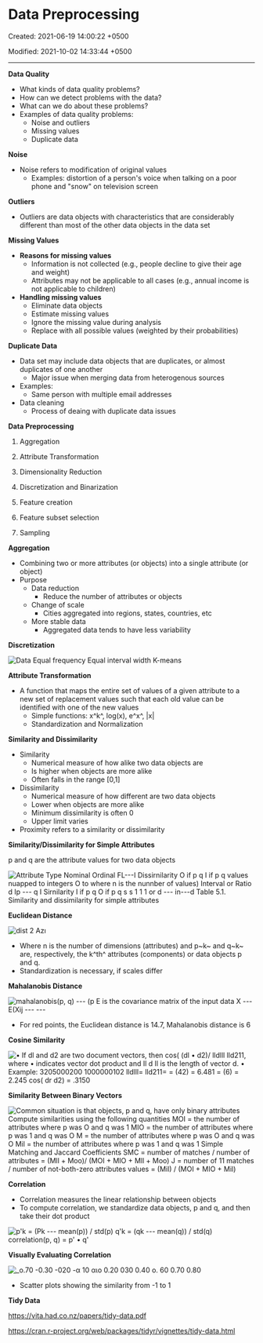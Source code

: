 # Data Preprocessing

Created: 2021-06-19 14:00:22 +0500

Modified: 2021-10-02 14:33:44 +0500

---

**Data Quality**
-   What kinds of data quality problems?
-   How can we detect problems with the data?
-   What can we do about these problems?
-   Examples of data quality problems:
    -   Noise and outliers
    -   Missing values
    -   Duplicate data



**Noise**
-   Noise refers to modification of original values
    -   Examples: distortion of a person's voice when talking on a poor phone and "snow" on television screen

**Outliers**
-   Outliers are data objects with characteristics that are considerably different than most of the other data objects in the data set



**Missing Values**
-   **Reasons for missing values**
    -   Information is not collected (e.g., people decline to give their age and weight)
    -   Attributes may not be applicable to all cases (e.g., annual income is not applicable to children)
-   **Handling missing values**
    -   Eliminate data objects
    -   Estimate missing values
    -   Ignore the missing value during analysis
    -   Replace with all possible values (weighted by their probabilities)



**Duplicate Data**
-   Data set may include data objects that are duplicates, or almost duplicates of one another
    -   Major issue when merging data from heterogenous sources
-   Examples:
    -   Same person with multiple email addresses
-   Data cleaning
    -   Process of deaing with duplicate data issues



**Data Preprocessing**

1.  Aggregation

2.  Attribute Transformation

3.  Dimensionality Reduction

4.  Discretization and Binarization

5.  Feature creation

6.  Feature subset selection

7.  Sampling



**Aggregation**
-   Combining two or more attributes (or objects) into a single attribute (or object)
-   Purpose
    -   Data reduction
        -   Reduce the number of attributes or objects
    -   Change of scale
        -   Cities aggregated into regions, states, countries, etc
    -   More stable data
        -   Aggregated data tends to have less variability



**Discretization**

![Data Equal frequency Equal interval width K-means ](media/Data-Preprocessing-image1.jpg)



**Attribute Transformation**
-   A function that maps the entire set of values of a given attribute to a new set of replacement values such that each old value can be identified with one of the new values
    -   Simple functions: x^k^, log(x), e^x^, |x|
    -   Standardization and Normalization



**Similarity and Dissimilarity**
-   Similarity
    -   Numerical measure of how alike two data objects are
    -   Is higher when objects are more alike
    -   Often falls in the range [0,1]
-   Dissimilarity
    -   Numerical measure of how different are two data objects
    -   Lower when objects are more alike
    -   Minimum dissimilarity is often 0
    -   Upper limit varies
-   Proximity refers to a similarity or dissimilarity



**Similarity/Dissimilarity for Simple Attributes**

p and q are the attribute values for two data objects

![Attribute Type Nominal Ordinal FL---I Dissirnilarity O if p q I if p q values nuapped to integers O to where n is the nunnber of values) Interval or Ratio d Ip --- q I Sirnilarity I if p q O if p q s s 1 1 1 or d --- in---d Table 5.1. Similarity and dissimilarity for simple attributes ](media/Data-Preprocessing-image2.jpeg)



**Euclidean Distance**

![dist 2 Azı ](media/Data-Preprocessing-image3.jpg)
-   Where n is the number of dimensions (attributes) and p~k~ and q~k~ are, respectively, the k^th^ attributes (components) or data objects p and q.
-   Standardization is necessary, if scales differ



**Mahalanobis Distance**

![mahalanobis(p, q) --- (p E is the covariance matrix of the input data X ---E(Xij --- --- ](media/Data-Preprocessing-image4.jpeg)
-   For red points, the Euclidean distance is 14.7, Mahalanobis distance is 6



**Cosine Similarity**

![• If dl and d2 are two document vectors, then cos( (dl • d2)/ lldlll lld211, where • indicates vector dot product and Il d Il is the length of vector d. • Example: 3205000200 1000000102 lldlll= lld211= = (42) = 6.481 = (6) = 2.245 cos( dr d2) = .3150 ](media/Data-Preprocessing-image5.jpg)



**Similarity Between Binary Vectors**

![Common situation is that objects, p and q, have only binary attributes Compute similarities using the following quantities MOI = the number of attributes where p was O and q was 1 MIO = the number of attributes where p was 1 and q was O M = the number of attributes where p was O and q was O Mil = the number of attributes where p was 1 and q was 1 Simple Matching and Jaccard Coefficients SMC = number of matches / number of attributes = (Mll + Moo)/ (MOI + MIO + Mll + Moo) J = number of 11 matches / number of not-both-zero attributes values = (Mil) / (MOI + MIO + Mil) ](media/Data-Preprocessing-image6.jpg)



**Correlation**
-   Correlation measures the linear relationship between objects
-   To compute correlation, we standardize data objects, p and q, and then take their dot product

![p'k = (Pk --- mean(p)) / std(p) q'k = (qk --- mean(q)) / std(q) correlation(p, q) = p' • q' ](media/Data-Preprocessing-image7.jpg)



**Visually Evaluating Correlation**

![_ο.70 -0.30 -020 -α 10 αιο 0.20 030 0.40 ο. 60 0.70 0.80 ](media/Data-Preprocessing-image8.jpg)
-   Scatter plots showing the similarity from -1 to 1



**Tidy Data**

<https://vita.had.co.nz/papers/tidy-data.pdf>

<https://cran.r-project.org/web/packages/tidyr/vignettes/tidy-data.html>










